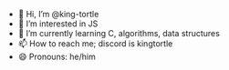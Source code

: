 - 👋 Hi, I’m @king-tortle
- 👀 I’m interested in JS
- 🌱 I’m currently learning C, algorithms, data structures
- 📫 How to reach me; discord is kingtortle
- 😄 Pronouns: he/him

<!---
king-tortle/king-tortle is a ✨ special ✨ repository because its `README.md` (this file) appears on your GitHub profile.
You can click the Preview link to take a look at your changes.
--->
